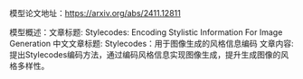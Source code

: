 模型论文地址：https://arxiv.org/abs/2411.12811

模型概述：文章标题: Stylecodes: Encoding Stylistic Information For Image Generation
中文文章标题: Stylecodes：用于图像生成的风格信息编码
文章内容: 提出Stylecodes编码方法，通过编码风格信息实现图像生成，提升生成图像的风格多样性。

